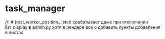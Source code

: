 # task_manager

[//]: # (login = user_admin)

[//]: # (test_worker_position_listed срабатывает даже при отключении list_display в admin.py хотя в рендере все о
добавить пункты добавления в листах